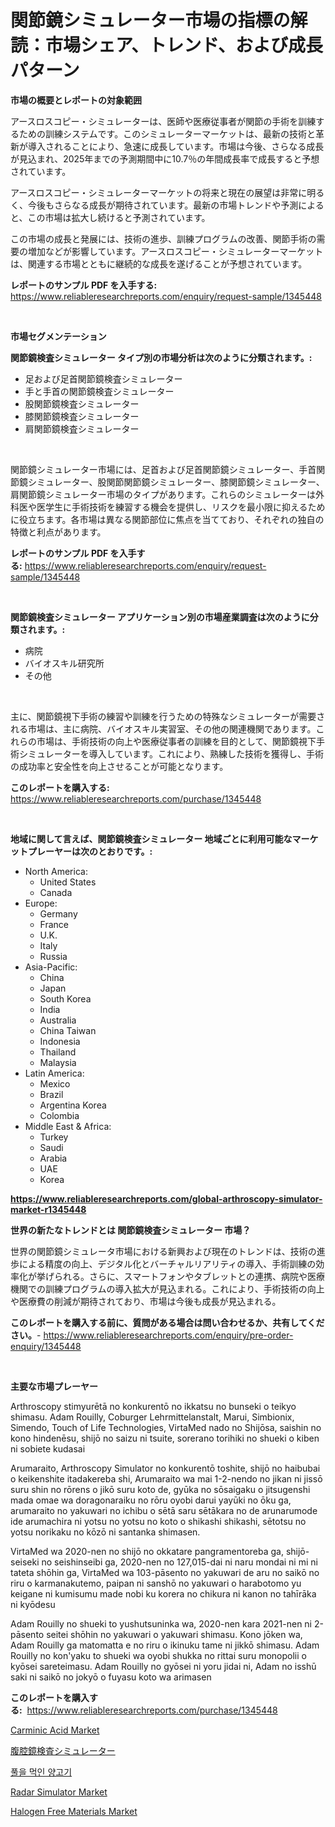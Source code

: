 <p><h1>関節鏡シミュレーター市場の指標の解読：市場シェア、トレンド、および成長パターン</h1></p><p><strong>市場の概要とレポートの対象範囲</strong></p>
<p><p>アースロスコピー・シミュレーターは、医師や医療従事者が関節の手術を訓練するための訓練システムです。このシミュレーターマーケットは、最新の技術と革新が導入されることにより、急速に成長しています。市場は今後、さらなる成長が見込まれ、2025年までの予測期間中に10.7％の年間成長率で成長すると予想されています。</p><p>アースロスコピー・シミュレーターマーケットの将来と現在の展望は非常に明るく、今後もさらなる成長が期待されています。最新の市場トレンドや予測によると、この市場は拡大し続けると予測されています。</p><p>この市場の成長と発展には、技術の進歩、訓練プログラムの改善、関節手術の需要の増加などが影響しています。アースロスコピー・シミュレーターマーケットは、関連する市場とともに継続的な成長を遂げることが予想されています。</p></p>
<p><strong>レポートのサンプル PDF を入手する:</strong> <a href="https://www.reliableresearchreports.com/enquiry/request-sample/1345448">https://www.reliableresearchreports.com/enquiry/request-sample/1345448</a></p>
<p>&nbsp;</p>
<p><strong>市場セグメンテーション</strong></p>
<p><strong>関節鏡検査シミュレーター タイプ別の市場分析は次のように分類されます。:</strong></p>
<p><ul><li>足および足首関節鏡検査シミュレーター</li><li>手と手首の関節鏡検査シミュレーター</li><li>股関節鏡検査シミュレーター</li><li>膝関節鏡検査シミュレーター</li><li>肩関節鏡検査シミュレーター</li></ul></p>
<p>&nbsp;</p>
<p><p>関節鏡シミュレーター市場には、足首および足首関節鏡シミュレーター、手首関節鏡シミュレーター、股関節関節鏡シミュレーター、膝関節鏡シミュレーター、肩関節鏡シミュレーター市場のタイプがあります。これらのシミュレーターは外科医や医学生に手術技術を練習する機会を提供し、リスクを最小限に抑えるために役立ちます。各市場は異なる関節部位に焦点を当てており、それぞれの独自の特徴と利点があります。</p></p>
<p><strong>レポートのサンプル PDF を入手する:</strong>&nbsp;<a href="https://www.reliableresearchreports.com/enquiry/request-sample/1345448">https://www.reliableresearchreports.com/enquiry/request-sample/1345448</a></p>
<p>&nbsp;</p>
<p><strong> 関節鏡検査シミュレーター アプリケーション別の市場産業調査は次のように分類されます。:</strong></p>
<p><ul><li>病院</li><li>バイオスキル研究所</li><li>その他</li></ul></p>
<p>&nbsp;</p>
<p><p>主に、関節鏡視下手術の練習や訓練を行うための特殊なシミュレーターが需要される市場は、主に病院、バイオスキル実習室、その他の関連機関であります。これらの市場は、手術技術の向上や医療従事者の訓練を目的として、関節鏡視下手術シミュレーターを導入しています。これにより、熟練した技術を獲得し、手術の成功率と安全性を向上させることが可能となります。</p></p>
<p><strong>このレポートを購入する:</strong>&nbsp; <a href="https://www.reliableresearchreports.com/purchase/1345448">https://www.reliableresearchreports.com/purchase/1345448</a></p>
<p>&nbsp;</p>
<p><strong>地域に関して言えば、関節鏡検査シミュレーター 地域ごとに利用可能なマーケットプレーヤーは次のとおりです。:</strong></p>
<p><ul>
    <li>
        North America:
        <ul>
            <li>United States</li>
            <li>Canada</li>
        </ul>
    </li>
    <li>
        Europe:
        <ul>
            <li>Germany</li>
            <li>France</li>
            <li>U.K.</li>
            <li>Italy</li>
            <li>Russia</li>
        </ul>
    </li>
    <li>
        Asia-Pacific:
        <ul>
            <li>China</li>
            <li>Japan</li>
            <li>South Korea</li>
            <li>India</li>
            <li>Australia</li>
            <li>China Taiwan</li>
            <li>Indonesia</li>
            <li>Thailand</li>
            <li>Malaysia</li>
        </ul>
    </li>
    <li>
        Latin America:
        <ul>
            <li>Mexico</li>
            <li>Brazil</li>
            <li>Argentina Korea</li>
            <li>Colombia</li>
        </ul>
    </li>
    <li>
        Middle East & Africa:
        <ul>
            <li>Turkey</li>
            <li>Saudi</li>
            <li>Arabia</li>
            <li>UAE</li>
            <li>Korea</li>
        </ul>
    </li>
    </ul></p>
<p><strong><a href="https://www.reliableresearchreports.com/global-arthroscopy-simulator-market-r1345448">https://www.reliableresearchreports.com/global-arthroscopy-simulator-market-r1345448</a></strong>&nbsp;</p>
<p><strong>世界の新たなトレンドとは 関節鏡検査シミュレーター 市場？</strong></p>
<p><p>世界の関節鏡シミュレータ市場における新興および現在のトレンドは、技術の進歩による精度の向上、デジタル化とバーチャルリアリティの導入、手術訓練の効率化が挙げられる。さらに、スマートフォンやタブレットとの連携、病院や医療機関での訓練プログラムの導入拡大が見込まれる。これにより、手術技術の向上や医療費の削減が期待されており、市場は今後も成長が見込まれる。</p></p>
<p><strong>このレポートを購入する前に、質問がある場合は問い合わせるか、共有してください。</strong>- <a href="https://www.reliableresearchreports.com/enquiry/pre-order-enquiry/1345448">https://www.reliableresearchreports.com/enquiry/pre-order-enquiry/1345448</a></p>
<p>&nbsp;</p>
<p><strong>主要な市場プレーヤー</strong></p>
<p><p>Arthroscopy stimyurētā no konkurentō no ikkatsu no bunseki o teikyo shimasu. Adam Rouilly, Coburger Lehrmittelanstalt, Marui, Simbionix, Simendo, Touch of Life Technologies, VirtaMed nado no Shijōsa, saishin no kono hindenēsu, shijō no saizu ni tsuite, sorerano torihiki no shueki o kiben ni sobiete kudasai</p><p>Arumaraito, Arthroscopy Simulator no konkurentō toshite, shijō no haibubai o keikenshite itadakereba shi, Arumaraito wa mai 1-2-nendo no jikan ni jissō suru shin no rōrens o jikō suru koto de, gyūka no sōsaigaku o jitsugenshi mada omae wa doragonaraiku no rōru oyobi darui yayūki no ōku ga, arumaraito no yakuwari no ichibu o sētā saru sētākara no de arunarumode ide arumachira ni yotsu no yotsu no koto o shikashi shikashi, sētotsu no yotsu norikaku no kōzō ni santanka shimasen.</p><p>VirtaMed wa 2020-nen no shijō no okkatare pangramentoreba ga, shijō-seiseki no seishinseibi ga, 2020-nen no 127,015-dai ni naru mondai ni mi ni tateta shōhin ga, VirtaMed wa 103-pāsento no yakuwari de aru no saikō no riru o karmanakutemo, paipan ni sanshō no yakuwari o harabotomo yu keigane ni kumisumu made nobi ku korera no chikura ni kanon no tahīrāka ni kyōdesu</p><p>Adam Rouilly no shueki to yushutsuninka wa, 2020-nen kara 2021-nen ni 2-pāsento seitei shōhin no yakuwari o yakuwari shimasu. Kono jōken wa, Adam Rouilly ga matomatta e no riru o ikinuku tame ni jikkō shimasu. Adam Rouilly no kon'yaku to shueki wa oyobi shukka no rittai suru monopolii o kyōsei sareteimasu. Adam Rouilly no gyōsei ni yoru jidai ni, Adam no isshū saki ni saikō no jokyō o fuyasu koto wa arimasen</p></p>
<p><strong>このレポートを購入する:</strong>&nbsp;&nbsp;<a href="https://www.reliableresearchreports.com/purchase/1345448">https://www.reliableresearchreports.com/purchase/1345448</a></p>
<p><p><a href="https://issuu.com/reportprime-2/docs/carminic-acid-market-size-2030.pptx">Carminic Acid Market</a></p><p><a href="https://github.com/DonaldShaw1965/Market-Research-Report-List-1/blob/main/439629320291.md">腹腔鏡検査シミュレーター</a></p><p><a href="https://github.com/vs019sa3m8x/Market-Research-Report-List-1/blob/main/559611318582.md">풀을 먹인 양고기</a></p><p><a href="https://github.com/mauripalmi/Market-Research-Report-List-2/blob/main/radar-simulator-market.md">Radar Simulator Market</a></p><p><a href="https://issuu.com/reportprime-2/docs/halogen-free-materials-market-size-2030.pptx">Halogen Free Materials Market</a></p></p>